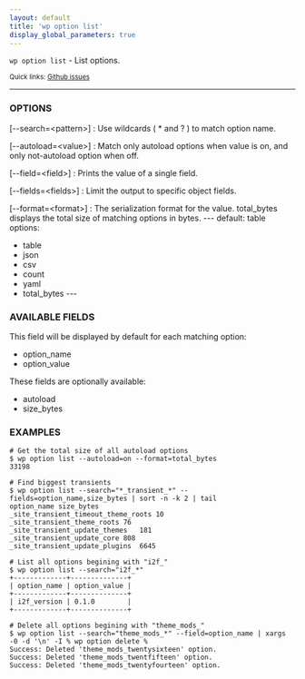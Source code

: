 ```yaml
---
layout: default
title: 'wp option list'
display_global_parameters: true
---
```


`wp option list` - List options.

<small>Quick links: <a href="https://github.com/wp-cli/wp-cli/issues?q=is%3Aopen+label%3Acommand%3Aoption-list+sort%3Aupdated-desc">Github issues</a></small>

<hr />

### OPTIONS

[\--search=&lt;pattern&gt;]
: Use wildcards ( * and ? ) to match option name.

[\--autoload=&lt;value&gt;]
: Match only autoload options when value is on, and only not-autoload option when off.

[\--field=&lt;field&gt;]
: Prints the value of a single field.

[\--fields=&lt;fields&gt;]
: Limit the output to specific object fields.

[\--format=&lt;format&gt;]
: The serialization format for the value. total_bytes displays the total size of matching options in bytes.
\---
default: table
options:
  - table
  - json
  - csv
  - count
  - yaml
  - total_bytes
\---

### AVAILABLE FIELDS

This field will be displayed by default for each matching option:

* option_name
* option_value

These fields are optionally available:

* autoload
* size_bytes

### EXAMPLES

    # Get the total size of all autoload options
    $ wp option list --autoload=on --format=total_bytes
    33198

    # Find biggest transients
    $ wp option list --search="*_transient_*" --fields=option_name,size_bytes | sort -n -k 2 | tail
    option_name size_bytes
    _site_transient_timeout_theme_roots 10
    _site_transient_theme_roots 76
    _site_transient_update_themes   181
    _site_transient_update_core 808
    _site_transient_update_plugins  6645

    # List all options begining with "i2f_"
    $ wp option list --search="i2f_*"
    +-------------+--------------+
    | option_name | option_value |
    +-------------+--------------+
    | i2f_version | 0.1.0        |
    +-------------+--------------+

    # Delete all options begining with "theme_mods_"
    $ wp option list --search="theme_mods_*" --field=option_name | xargs -0 -d '\n' -I % wp option delete %
    Success: Deleted 'theme_mods_twentysixteen' option.
    Success: Deleted 'theme_mods_twentfifteen' option.
    Success: Deleted 'theme_mods_twentyfourteen' option.



